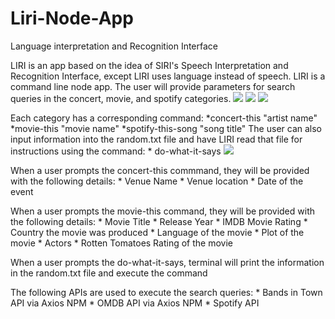 # Liri-Node-App
Language interpretation and Recognition Interface

LIRI is an app based on the idea of SIRI's Speech Interpretation and Recognition Interface, except LIRI uses language instead of speech. LIRI is a command line node app. The user will provide parameters for search queries in the concert, movie, and spotify categories.
    ![](concert_this_command_GIF.gif)
    ![](movie_this_command_GIF.gif)
    ![](Spotify_this_song_GIF.gif)

Each category has a corresponding command: *concert-this "artist name"
*movie-this "movie name"
*spotify-this-song "song title"
The user can also input information into the random.txt file and have LIRI read that file for instructions using the command: 
    * do-what-it-says
    ![](Do_what_it_says_GIF.gif)

When a user prompts the concert-this commmand, they will be provided with the following details: 
    * Venue Name
    * Venue location
    * Date of the event

When a user prompts the movie-this command, they will be provided with the following details:
    * Movie Title
    * Release Year
    * IMDB Movie Rating
    * Country the movie was produced
    * Language of the movie
    * Plot of the movie
    * Actors
    * Rotten Tomatoes Rating of the movie

When a user prompts the do-what-it-says, terminal will print the information in the random.txt file and execute the command

The following APIs are used to execute the search queries: 
    * Bands in Town API via Axios NPM
    * OMDB API via Axios NPM 
    * Spotify API 
    